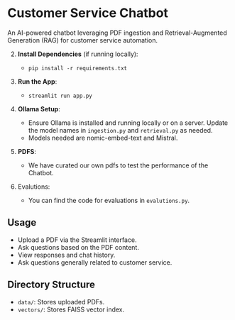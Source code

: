 # Customer Service Chatbot

An AI-powered chatbot leveraging PDF ingestion and Retrieval-Augmented Generation (RAG) for customer service automation.

2. **Install Dependencies** (if running locally):
   - `pip install -r requirements.txt`

3. **Run the App**:
   - `streamlit run app.py`

4. **Ollama Setup**:
   - Ensure Ollama is installed and running locally or on a server. Update the model names in `ingestion.py` and `retrieval.py` as needed.
   - Models needed are nomic-embed-text and Mistral.
5. **PDFS**:
   - We have curated our own pdfs to test the performance of the Chatbot.
6. Evalutions:
   - You can find the code for evaluations in `evalutions.py`.


## Usage
- Upload a PDF via the Streamlit interface.
- Ask questions based on the PDF content.
- View responses and chat history.
- Ask questions generally related to customer service.
  

## Directory Structure
- `data/`: Stores uploaded PDFs.
- `vectors/`: Stores FAISS vector index.
